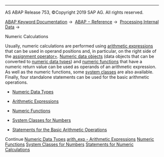   

* * *

AS ABAP Release 753, ©Copyright 2019 SAP AG. All rights reserved.

[ABAP Keyword Documentation](javascript:call_link\('abenabap.htm'\)) →  [ABAP − Reference](javascript:call_link\('abenabap_reference.htm'\)) →  [Processing Internal Data](javascript:call_link\('abenabap_data_working.htm'\)) → 

Numeric Calculations

Usually, numeric calculations are performed using [arithmetic expressions](javascript:call_link\('abenarithmetic_expression_glosry.htm'\) "Glossary Entry") that can be used in operand positions and, in particular, on the right side of the [assignment operator\=](javascript:call_link\('abenequals_operator.htm'\)). [Numeric data objects](javascript:call_link\('abennumeric_data_object_glosry.htm'\) "Glossary Entry") (data objects that can be converted to [numeric data types](javascript:call_link\('abennumeric_data_type_glosry.htm'\) "Glossary Entry")) and [numeric functions](javascript:call_link\('abenmathematical_funktion_glosry.htm'\) "Glossary Entry") that have a numeric return value can be used as operands of an arithmetic expression. As well as the numeric functions, some [system classes](javascript:call_link\('abensystem_class_glosry.htm'\) "Glossary Entry") are also available. Finally, four standalone statements can be used for the basic arithmetic operations.

-   [Numeric Data Types](javascript:call_link\('abennumber_types.htm'\))

-   [Arithmetic Expressions](javascript:call_link\('abapcompute_arith.htm'\))

-   [Numeric Functions](javascript:call_link\('abenmathematical_functions.htm'\))

-   [System Classes for Numbers](javascript:call_link\('abencl_abap_math.htm'\))

-   [Statements for the Basic Arithmetic Operations](javascript:call_link\('abennum_processing_statements.htm'\))

Continue
[Numeric Data Types](javascript:call_link\('abennumber_types.htm'\))
[arith\_exp - Arithmetic Expressions](javascript:call_link\('abapcompute_arith.htm'\))
[Numeric Functions](javascript:call_link\('abenmathematical_functions.htm'\))
[System Classes for Numbers](javascript:call_link\('abencl_abap_math.htm'\))
[Statements for Numeric Calculations](javascript:call_link\('abennum_processing_statements.htm'\))